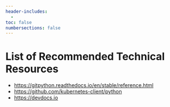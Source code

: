 ```yaml
---
header-includes:
  -
toc: false
numbersections: false
---
```


# List of Recommended Technical Resources

- <https://gitpython.readthedocs.io/en/stable/reference.html>
- <https://github.com/kubernetes-client/python>
- <https://devdocs.io>
